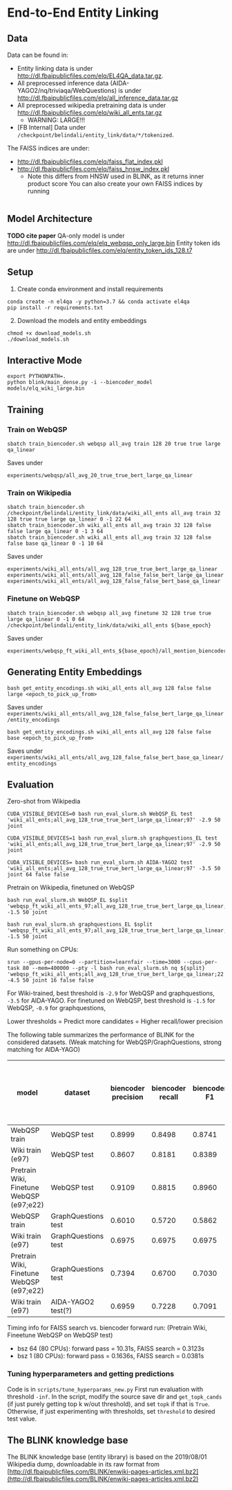 # End-to-End Entity Linking


## Data
Data can be found in:
- Entity linking data is under http://dl.fbaipublicfiles.com/elq/EL4QA_data.tar.gz.
- All preprocessed inference data (AIDA-YAGO2/nq/triviaqa/WebQuestions) is under http://dl.fbaipublicfiles.com/elq/all_inference_data.tar.gz
- All preprocessed wikipedia pretraining data is under http://dl.fbaipublicfiles.com/elq/wiki_all_ents.tar.gz
    - WARNING: LARGE!!!
- [FB Internal] Data under `/checkpoint/belindali/entity_link/data/*/tokenized`.

The FAISS indices are under:
- http://dl.fbaipublicfiles.com/elq/faiss_flat_index.pkl
- http://dl.fbaipublicfiles.com/elq/faiss_hnsw_index.pkl
    - Note this differs from HNSW used in BLINK, as it returns inner product score
You can also create your own FAISS indices by running

```console

```

## Model Architecture
**TODO cite paper**
QA-only model is under http://dl.fbaipublicfiles.com/elq/elq_webqsp_only_large.bin
Entity token ids are under http://dl.fbaipublicfiles.com/elq/entity_token_ids_128.t7

## Setup
1. Create conda environment and install requirements
```console
conda create -n el4qa -y python=3.7 && conda activate el4qa
pip install -r requirements.txt
```

2. Download the models and entity embeddings
```console
chmod +x download_models.sh
./download_models.sh
```

## Interactive Mode
```console
export PYTHONPATH=.
python blink/main_dense.py -i --biencoder_model models/elq_wiki_large.bin
```

## Training
### Train on WebQSP
```console
sbatch train_biencoder.sh webqsp all_avg train 128 20 true true large qa_linear
```
Saves under
```
experiments/webqsp/all_avg_20_true_true_bert_large_qa_linear
```

### Train on Wikipedia
```console
sbatch train_biencoder.sh /checkpoint/belindali/entity_link/data/wiki_all_ents all_avg train 32 128 true true large qa_linear 0 -1 22 64
sbatch train_biencoder.sh wiki_all_ents all_avg train 32 128 false false large qa_linear 0 -1 3 64
sbatch train_biencoder.sh wiki_all_ents all_avg train 32 128 false false base qa_linear 0 -1 10 64
```

Saves under
```
experiments/wiki_all_ents/all_avg_128_true_true_bert_large_qa_linear
experiments/wiki_all_ents/all_avg_128_false_false_bert_large_qa_linear
experiments/wiki_all_ents/all_avg_128_false_false_bert_base_qa_linear
```

### Finetune on WebQSP
```console
sbatch train_biencoder.sh webqsp all_avg finetune 32 128 true true large qa_linear 0 -1 0 64 /checkpoint/belindali/entity_link/data/wiki_all_ents ${base_epoch}
```
Saves under
```
experiments/webqsp_ft_wiki_all_ents_${base_epoch}/all_mention_biencoder_all_avg_128_true_true_bert_large_qa_linear
```


## Generating Entity Embeddings
```console
bash get_entity_encodings.sh wiki_all_ents all_avg 128 false false large <epoch_to_pick_up_from>
```
Saves under `experiments/wiki_all_ents/all_avg_128_false_false_bert_large_qa_linear/entity_encodings`

``` console
bash get_entity_encodings.sh wiki_all_ents all_avg 128 false false base <epoch_to_pick_up_from>
```
Saves under `experiments/wiki_all_ents/all_avg_128_false_false_bert_base_qa_linear/entity_encodings`


## Evaluation
Zero-shot from Wikipedia
```console
CUDA_VISIBLE_DEVICES=0 bash run_eval_slurm.sh WebQSP_EL test 'wiki_all_ents;all_avg_128_true_true_bert_large_qa_linear;97' -2.9 50 joint

CUDA_VISIBLE_DEVICES=1 bash run_eval_slurm.sh graphquestions_EL test 'wiki_all_ents;all_avg_128_true_true_bert_large_qa_linear;97' -2.9 50 joint

CUDA_VISIBLE_DEVICES= bash run_eval_slurm.sh AIDA-YAGO2 test 'wiki_all_ents;all_avg_128_true_true_bert_large_qa_linear;97' -3.5 50 joint 64 false false
```

Pretrain on Wikipedia, finetuned on WebQSP
```console
bash run_eval_slurm.sh WebQSP_EL $split 'webqsp_ft_wiki_all_ents_97;all_avg_128_true_true_bert_large_qa_linear;22' -1.5 50 joint

bash run_eval_slurm.sh graphquestions_EL $split 'webqsp_ft_wiki_all_ents_97;all_avg_128_true_true_bert_large_qa_linear;22' -1.5 50 joint
```

Run something on CPUs:
```console
srun --gpus-per-node=0 --partition=learnfair --time=3000 --cpus-per-task 80 --mem=400000 --pty -l bash run_eval_slurm.sh nq ${split} 'webqsp_ft_wiki_all_ents;all_avg_128_true_true_bert_large_qa_linear;22' -4.5 50 joint 16 false false
```

For Wiki-trained, best threshold is `-2.9` for WebQSP and graphquestions, `-3.5` for AIDA-YAGO.
For finetuned on WebQSP, best threshold is `-1.5` for WebQSP, `-0.9` for graphquestions,

Lower thresholds = Predict more candidates = Higher recall/lower precision

The following table summarizes the performance of BLINK for the considered datasets. (Weak matching for WebQSP/GraphQuestions, strong matching for AIDA-YAGO)

model | dataset | biencoder precision | biencoder recall | biencoder F1 | runtime (s), bsz=64, bsz=1 (1CPU), bsz=1 (80CPU) |
------------- | ------------- | ------------- | ------------- | ------------- | ------------- |
WebQSP train | WebQSP test | 0.8999 | 0.8498 | 0.8741 | 183.4 |
Wiki train (e97) | WebQSP test | 0.8607 | 0.8181 | 0.8389 | X |
Pretrain Wiki, Finetune WebQSP (e97;e22) | WebQSP test | 0.9109 | 0.8815 | 0.8960 | X |
WebQSP train | GraphQuestions test | 0.6010 | 0.5720 | 0.5862 | 756.3 |
Wiki train (e97) | GraphQuestions test | 0.6975 | 0.6975 | 0.6975 | X |
Pretrain Wiki, Finetune WebQSP (e97;e22) | GraphQuestions test | 0.7394 | 0.6700 | 0.7030 | X |
Wiki train (e97) | AIDA-YAGO2 test(?) | 0.6959 | 0.7228 | 0.7091 | ? |

Timing info for FAISS search vs. biencoder forward run:
(Pretrain Wiki, Fineetune WebQSP on WebQSP test)
* bsz 64 (80 CPUs): forward pass = 10.31s, FAISS search = 0.3123s
* bsz 1 (80 CPUs): forward pass = 0.1636s, FAISS search = 0.0381s 

### Tuning hyperparameters and getting predictions
Code is in `scripts/tune_hyperparams_new.py`
First run evaluation with threshold `-inf`.
In the script, modify the source save dir and `get_topk_cands` (if just purely getting top k w/out threshold), and set `topk` if that is `True`.
Otherwise, if just experimenting with thresholds, set `threshold` to desired test value.


## The BLINK knowledge base
The BLINK knowledge base (entity library) is based on the 2019/08/01 Wikipedia dump, downloadable in its raw format from [http://dl.fbaipublicfiles.com/BLINK/enwiki-pages-articles.xml.bz2](http://dl.fbaipublicfiles.com/BLINK/enwiki-pages-articles.xml.bz2)
